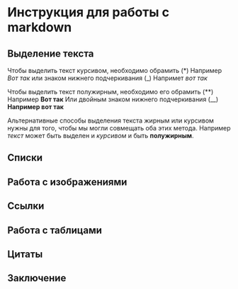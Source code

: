 # Инструкция для работы с markdown

## Выделение текста

Чтобы выделить текст курсивом, необходимо обрамить (*)
Например *Вот так* или знаком нижнего подчеркивания (_) Напримет _вот так_


Чтобы выделить текст полужирным, необходимо его обрамить (**)
Например **Вот так**
Или двойным знаком нижнего подчеркивания 
(__) __Например вот так__

Альтернативные способы выделения текста жирным или курсивом нужны для того, чтобы мы могли совмещать оба этих метода. Например _текст_ может быть выделен и _курсивом_ и быть **полужирным**. 
## Списки

## Работа с изображениями

## Ссылки

## Работа с таблицами

## Цитаты

## Заключение